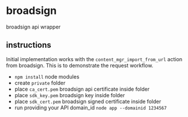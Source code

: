 # broadsign
broadsign api wrapper

## instructions
Initial implementation works with the `content_mgr_import_from_url` action from broadsign. This is to demonstrate the request workflow.

* `npm install` node modules
* create `private` folder
* place `ca_cert.pem` broadsign api certificate inside folder
* place `sdk_key.pem` broadsign key inside folder
* place `sdk_cert.pem` broadsign signed certificate inside folder
* run providing your API domain_id `node app --domainid 1234567`
